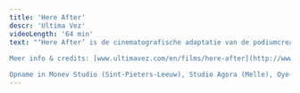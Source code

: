 ```yaml
---
title: 'Here After'
descr: 'Ultima Vez'
videoLength: '64 min'
text: "‘Here After’ is de cinematografische adaptatie van de podiumcreatie ‘Puur’ (2005). In gedanste scènes zien we de personages hun herinneringen herbeleven in het hiernamaals ; alsof hun gevoelens en trauma’s behouden werden in het geheugen van het lichaam. Met de snijdende muziektonen van Fausto Romitelli en de lyrische muziek van David Eugene Edwards/Woven Hand.  
  
Meer info & credits: [www.ultimavez.com/en/films/here-after](http://www.ultimavez.com/en/films/here-after)

Opname in Monev Studio (Sint-Pieters-Leeuw), Studio Agora (Melle), Oye-Plage, Metro Louiza (Brussels), Tour & Taxis (Brussels), Terrils de Sainte-Henriette (Morlanwelz)"
---
```

